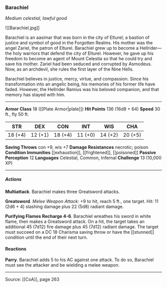 ### Barachiel
_Medium celestial, lawful good_

![[Barachiel.jpg]]

Barachiel is an aasimar that was born in the city of Elturel; a bastion of justice and symbol of good in the Forgotten Realms. His mother was the angel Zariel, the patron of Elturel. Barachiel grew up to become a Hellrider—the holy warriors that defend the city of Elturel. However, he gave up his freedom to become an agent of Mount Celestia so that he could try and save his mother. Zariel had been seduced and corrupted by Asmodeus. Now, as an archdevil, she rules the first layer of the Nine Hells.

Barachiel believes in justice, mercy, virtue, and compassion. Since his transformation into an angelic being, his memories of his former life have faded. However, the Hellrider Ramius was his beloved companion, and that memory has stayed with him.



---

**Armor Class** 18 ([[Plate Armor|plate]])
**Hit Points** 136 (16d8 + 64)
**Speed** 30 ft., fly 50 ft.

| STR     | DEX     | CON     | INT     | WIS     | CHA     |
|---------|---------|---------|---------|---------|---------|
| 18 (+4) | 12 (+1) | 18 (+4) | 11 (+0) | 14 (+2) | 20 (+5) |

**Saving Throws** con +9, wis +7
**Damage Resistances** necrotic; poison
**Condition Immunities** [[exhaustion]], [[frightened]], [[poisoned]]
**Passive Perception** 12
**Languages** Celestial, Common, Infernal
**Challenge** 13 (10,000 XP)

---

##### Actions
**Multiattack**. Barachiel makes three Greatsword attacks.

**Greatsword**. _Melee Weapon Attack:_ +9 to hit, reach 5 ft., one target. Hit: 11 (2d6 + 4) slashing damage plus 22 (5d8) radiant damage.

**Purifying Flames Recharge 4-6**. Barachiel wreathes his sword in white flame, then makes a Greatsword attack. On a hit, the target takes an additional 45 (7d12) fire damage plus 45 (7d12) radiant damage. The target must succeed on a DC 18 Charisma saving throw or have the [[stunned]] condition until the end of their next turn.

#### Reactions
**Parry**. Barachiel adds 5 to his AC against one attack. To do so, Barachiel must see the attacker and be wielding a melee weapon.


---

Source: [[CoA]], page 263